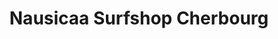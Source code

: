 ---
title: "Nausicaa Surfshop Cherbourg"
url: /cherbourg-en-cotentin/nausicaa-surfshop-cherbourg/
shop: extérieur
---